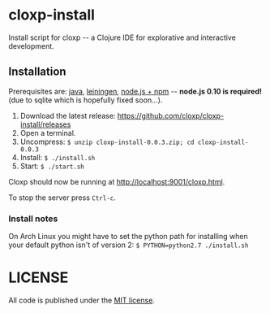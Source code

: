 # cloxp-install
Install script for cloxp -- a Clojure IDE for explorative and interactive development.

## Installation

Prerequisites are: [java](http://www.oracle.com/technetwork/java/javase/downloads/jdk8-downloads-2133151.html), [leiningen](http://leiningen.org/), [node.js + npm](http://nodejs.org/) -- __node.js 0.10 is required!__ (due to sqlite which is hopefully fixed soon...).

1. Download the latest release: https://github.com/cloxp/cloxp-install/releases
2. Open a terminal.
2. Uncompress: `$ unzip cloxp-install-0.0.3.zip; cd cloxp-install-0.0.3`
3. Install: `$ ./install.sh`
4. Start: `$ ./start.sh`

Cloxp should now be running at [http://localhost:9001/cloxp.html](http://localhost:9001/cloxp.html).

To stop the server press `Ctrl-c`.

### Install notes

On Arch Linux you might have to set the python path for installing when your default python isn't of version 2: `$ PYTHON=python2.7 ./install.sh`

# LICENSE

All code is published under the [MIT license](https://github.com/cloxp/cloxp-install/blob/master/LICENSE).
